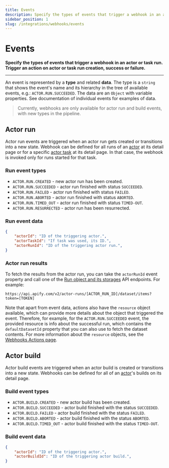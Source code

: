 ```yaml
---
title: Events
description: Specify the types of events that trigger a webhook in an actor or task run. Trigger an action on actor or task run creation, success or failure.
sidebar_position: 1
slug: /integrations/webhooks/events
---
```


# Events

**Specify the types of events that trigger a webhook in an actor or task run. Trigger an action on actor or task run creation, success or failure.**

---

An event is represented by a **type** and related **data**. The type is a `string` that shows the event's name and its hierarchy in the tree of available events, e.g.: `ACTOR.RUN.SUCCEEDED`. The data are an `Object` with variable properties. See documentation of individual events for examples of data.

> Currently, webhooks are only available for actor run and build events, with new types in the pipeline.

## [](#actor-run)Actor run

Actor run events are triggered when an actor run gets created or transitions into a new state. Webhook can be defined for all runs of an [actor](../../actors/index.md) at its detail page or for a specific [actor task](../../actors/tasks.md) at its detail page. In that case, the webhook is invoked only for runs started for that task.

### Run event types

* `ACTOR.RUN.CREATED` - new actor run has been created.
* `ACTOR.RUN.SUCCEEDED` - actor run finished with status `SUCCEEDED`.
* `ACTOR.RUN.FAILED` - actor run finished with status `FAILED`.
* `ACTOR.RUN.ABORTED` - actor run finished with status `ABORTED`.
* `ACTOR.RUN.TIMED_OUT` - actor run finished with status `TIMED-OUT`.
* `ACTOR.RUN.RESURRECTED` - actor run has been resurrected.

### Run event data

```json
{
    "actorId": "ID of the triggering actor.",
    "actorTaskId": "If task was used, its ID.",
    "actorRunId": "ID of the triggering actor run.",
}
```

### Actor run results

To fetch the results from the actor run, you can take the `actorRunId` event property and call one of the [Run object and its storages](/api/v2#/reference/actor-runs/run-object-and-its-storages) API endpoints. For example:

```text
https://api.apify.com/v2/actor-runs/[ACTOR_RUN_ID]/dataset/items?token=[TOKEN]
```

Note that apart from event data, actions also have the `resource` object available, which can provide more details about the object that triggered the event. Therefore, for example, for the `ACTOR.RUN.SUCCEEDED` event, the provided resource is info about the successful run, which contains the `defaultDatasetId` property that you can also use to fetch the dataset contents. For more information about the `resource` objects, see the [Webhooks Actions page](/platform/integrations/webhooks/actions#resource).

## [](#actor-build)Actor build

Actor build events are triggered when an actor build is created or transitions into a new state. Webhooks can be defined for all of an [actor](../../actors/index.md)'s builds on its detail page.

### Build event types

* `ACTOR.BUILD.CREATED` - new actor build has been created.
* `ACTOR.BUILD.SUCCEEDED` - actor build finished with the status `SUCCEEDED`.
* `ACTOR.BUILD.FAILED` - actor build finished with the status `FAILED`.
* `ACTOR.BUILD.ABORTED` - actor build finished with the status `ABORTED`.
* `ACTOR.BUILD.TIMED_OUT` - actor build finished with the status `TIMED-OUT`.

### Build event data

```json
{
    "actorId": "ID of the triggering actor.",
    "actorBuildId": "ID of the triggering actor build.",
}
```

